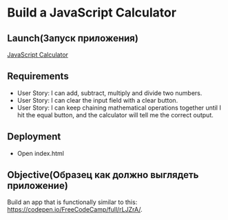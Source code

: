 # Build a JavaScript Calculator

## Launch(Запуск приложения)

[JavaScript Calculator](https://nik1910.github.io/fcc-challenges/frontend/calculator/)


## Requirements

* User Story: I can add, subtract, multiply and divide two numbers.
* User Story: I can clear the input field with a clear button.
* User Story: I can keep chaining mathematical operations together until I hit the equal button, and the calculator will tell me the correct output.

## Deployment

* Open index.html

## Objective(Образец как должно выглядеть приложение)

Build an app that is functionally similar to this: https://codepen.io/FreeCodeCamp/full/rLJZrA/.





